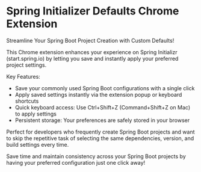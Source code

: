 # Spring Initializer Defaults Chrome Extension

Streamline Your Spring Boot Project Creation with Custom Defaults!

This Chrome extension enhances your experience on Spring Initializr (start.spring.io) by letting you save and instantly apply your preferred project settings.

Key Features:
- Save your commonly used Spring Boot configurations with a single click
- Apply saved settings instantly via the extension popup or keyboard shortcuts
- Quick keyboard access: Use Ctrl+Shift+Z (Command+Shift+Z on Mac) to apply settings
- Persistent storage: Your preferences are safely stored in your browser

Perfect for developers who frequently create Spring Boot projects and want to skip the repetitive task of selecting the same dependencies, version, and build settings every time.

Save time and maintain consistency across your Spring Boot projects by having your preferred configuration just one click away!
